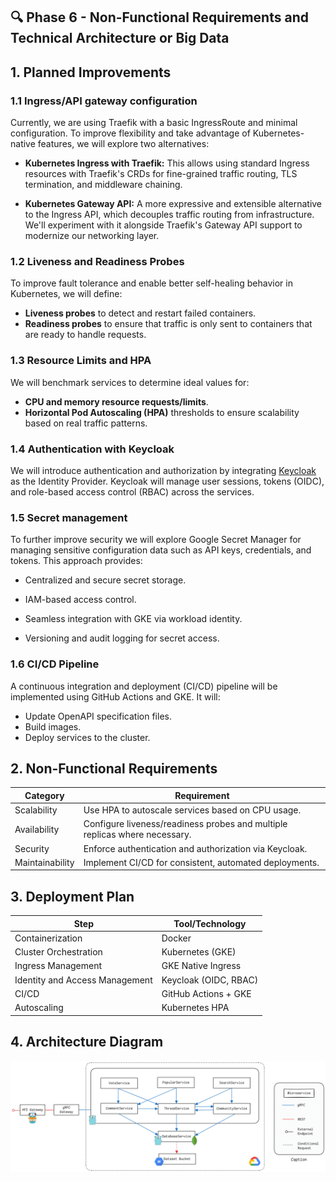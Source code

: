 ## 🔍 Phase 6 - Non-Functional Requirements and Technical Architecture or Big Data

## 1. Planned Improvements

### 1.1 Ingress/API gateway configuration

Currently, we are using Traefik with a basic IngressRoute and minimal configuration. To improve flexibility and take advantage of Kubernetes-native features, we will explore two alternatives:

- **Kubernetes Ingress with Traefik:** This allows using standard Ingress resources with Traefik's CRDs for fine-grained traffic routing, TLS termination, and middleware chaining.

- **Kubernetes Gateway API:** A more expressive and extensible alternative to the Ingress API, which decouples traffic routing from infrastructure. We'll experiment with it alongside Traefik's Gateway API support to modernize our networking layer.

### 1.2 Liveness and Readiness Probes
To improve fault tolerance and enable better self-healing behavior in Kubernetes, we will define:

* **Liveness probes** to detect and restart failed containers.
* **Readiness probes** to ensure that traffic is only sent to containers that are ready to handle requests.

### 1.3 Resource Limits and HPA
We will benchmark services to determine ideal values for:

* **CPU and memory resource requests/limits**.
* **Horizontal Pod Autoscaling (HPA)** thresholds to ensure scalability based on real traffic patterns.

### 1.4 Authentication with Keycloak
We will introduce authentication and authorization by integrating [Keycloak](https://www.keycloak.org/) as the Identity Provider. Keycloak will manage user sessions, tokens (OIDC), and role-based access control (RBAC) across the services.

### 1.5 Secret management

To further improve security we will explore Google Secret Manager for managing sensitive configuration data such as API keys, credentials, and tokens. This approach provides:

- Centralized and secure secret storage.

- IAM-based access control.

- Seamless integration with GKE via workload identity.

- Versioning and audit logging for secret access.

### 1.6 CI/CD Pipeline
A continuous integration and deployment (CI/CD) pipeline will be implemented using GitHub Actions and GKE. It will:

* Update OpenAPI specification files.
* Build images.
* Deploy services to the cluster.

## 2. Non-Functional Requirements
| Category        | Requirement                                                                |
| --------------- | -------------------------------------------------------------------------- |
| Scalability     | Use HPA to autoscale services based on CPU usage.                          |
| Availability    | Configure liveness/readiness probes and multiple replicas where necessary. |
| Security        | Enforce authentication and authorization via Keycloak.                     |
| Maintainability | Implement CI/CD for consistent, automated deployments.                     |

## 3. Deployment Plan
| Step                            | Tool/Technology       |
| ------------------------------- | --------------------- |
| Containerization                | Docker                |
| Cluster Orchestration           | Kubernetes (GKE)      |
| Ingress Management              | GKE Native Ingress    |
| Identity and Access Management  | Keycloak (OIDC, RBAC) |
| CI/CD                           | GitHub Actions + GKE  |
| Autoscaling                     | Kubernetes HPA        |

## 4. Architecture Diagram
![application architecture](../images/architecture.png)